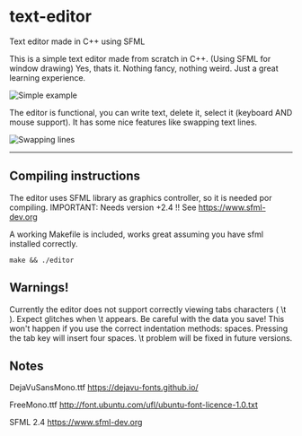 # text-editor
Text editor made in C++ using SFML

This is a simple text editor made from scratch in C++. (Using SFML for window drawing)
Yes, thats it. Nothing fancy, nothing weird. Just a great learning experience.

![Simple example](https://raw.githubusercontent.com/JonSeijo/jonnotext-editor/master/img/super_example.gif)

The editor is functional, you can write text, delete it, select it (keyboard AND mouse support). It has some nice features like swapping text lines.

![Swapping lines](https://raw.githubusercontent.com/JonSeijo/jonnotext-editor/master/img/moving_lines.gif)

----

## Compiling instructions

The editor uses SFML library as graphics controller, so it is needed por compiling. IMPORTANT: Needs version +2.4 !!
See https://www.sfml-dev.org

A working Makefile is included, works great assuming you have sfml installed correctly.

```
make && ./editor
```

## Warnings!

Currently the editor does not support correctly viewing tabs characters ( \t ). Expect glitches when \t appears. Be careful with the data you save! This won't happen if you use the correct indentation methods: spaces. Pressing the tab key will insert four spaces. \t problem will be fixed in future versions.


## Notes

DejaVuSansMono.ttf
https://dejavu-fonts.github.io/

FreeMono.ttf
http://font.ubuntu.com/ufl/ubuntu-font-licence-1.0.txt

SFML 2.4
https://www.sfml-dev.org